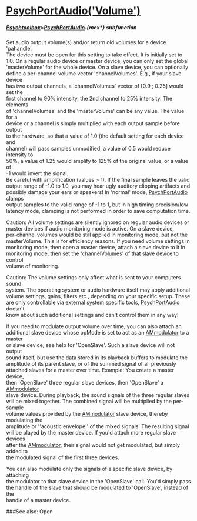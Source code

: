 # [PsychPortAudio('Volume')](PsychPortAudio-Volume) 
##### [Psychtoolbox](Psychtoolbox)>[PsychPortAudio](PsychPortAudio).{mex*} subfunction


Set audio output volume(s) and/or return old volumes for a device 'pahandle'.  
The device must be open for this setting to take effect. It is initially set to  
1.0. On a regular audio device or master device, you can only set the global  
'masterVolume' for the whole device. On a slave device, you can optionally  
define a per-channel volume vector 'channelVolumes'. E.g., if your slave device  
has two output channels, a 'channelVolumes' vector of [0.9 ; 0.25] would set the  
first channel to 90% intensity, the 2nd channel to 25% intensity. The elements  
of 'channelVolumes' and the 'masterVolume' can be any value. The value for a  
device or a channel is simply multiplied with each output sample before output  
to the hardware, so that a value of 1.0 (the default setting for each device and  
channel) will pass samples unmodified, a value of 0.5 would reduce intensity to  
50%, a value of 1.25 would amplify to 125% of the original value, or a value of  
-1 would invert the signal.  
Be careful with amplification (values \> 1). If the final sample leaves the valid  
output range of -1.0 to 1.0, you may hear ugly auditory clipping artifacts and  
possibly damage your ears or speakers! In 'normal' mode, [PsychPortAudio](PsychPortAudio) clamps  
output samples to the valid range of -1 to 1, but in high timing precision/low  
latency mode, clamping is not performed in order to save computation time.  
  
Caution: All volume settings are silently ignored on regular audio devices or  
master devices if audio monitoring mode is active. On a slave device,  
per-channel volumes would be still applied in monitoring mode, but not the  
masterVolume. This is for efficiency reasons. If you need volume settings in  
monitoring mode, then open a master device, attach a slave device to it in  
monitoring mode, then set the 'channelVolumes' of that slave device to control  
volume of monitoring.  
  
Caution: The volume settings only affect what is sent to your computers sound  
system. The operating system or audio hardware itself may apply additional  
volume settings, gains, filters etc., depending on your specific setup. These  
are only controllable via external system specific tools, [PsychPortAudio](PsychPortAudio) doesn't  
know about such additional settings and can't control them in any way!  
  
If you need to modulate output volume over time, you can also attach an  
additional slave device whose opMode is set to act as an [AMmodulator](AMmodulator) to a master  
or slave device, see help for 'OpenSlave'. Such a slave device will not output  
sound itself, but use the data stored in its playback buffers to modulate the  
amplitude of its parent slave, or of the summed signal of all previously  
attached slaves for a master over time. Example: You create a master device,  
then 'OpenSlave' three regular slave devices, then 'OpenSlave' a [AMmodulator](AMmodulator)  
slave device. During playback, the sound signals of the three regular slaves  
will be mixed together. The combined signal will be multiplied by the per-sample  
volume values provided by the [AMmodulator](AMmodulator) slave device, thereby modulating the  
amplitude or ''acoustic envelope'' of the mixed signals. The resulting signal  
will be played by the master device. If you'd attach more regular slave devices  
after the [AMmodulator](AMmodulator), their signal would not get modulated, but simply added to  
the modulated signal of the first three devices.  
  
You can also modulate only the signals of a specific slave device, by attaching  
the modulator to that slave device in the 'OpenSlave' call. You'd simply pass  
the handle of the slave that should be modulated to 'OpenSlave', instead of the  
handle of a master device.  
  
  


###See also:
Open 
